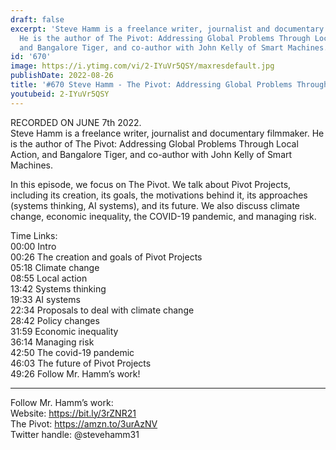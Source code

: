 ```yaml
---
draft: false
excerpt: 'Steve Hamm is a freelance writer, journalist and documentary filmmaker.
  He is the author of The Pivot: Addressing Global Problems Through Local Action,
  and Bangalore Tiger, and co-author with John Kelly of Smart Machines.'
id: '670'
image: https://i.ytimg.com/vi/2-IYuVr5QSY/maxresdefault.jpg
publishDate: 2022-08-26
title: '#670 Steve Hamm - The Pivot: Addressing Global Problems Through Local Action'
youtubeid: 2-IYuVr5QSY
---
```

RECORDED ON JUNE 7th 2022.  
Steve Hamm is a freelance writer, journalist and documentary filmmaker. He is the author of The Pivot: Addressing Global Problems Through Local Action, and Bangalore Tiger, and co-author with John Kelly of Smart Machines.

In this episode, we focus on The Pivot. We talk about Pivot Projects, including its creation, its goals, the motivations behind it, its approaches (systems thinking, AI systems), and its future. We also discuss climate change, economic inequality, the COVID-19 pandemic, and managing risk.

Time Links:  
00:00 Intro  
00:26  The creation and goals of Pivot Projects  
05:18  Climate change  
08:55  Local action  
13:42  Systems thinking  
19:33  AI systems  
22:34  Proposals to deal with climate change  
28:42  Policy changes  
31:59  Economic inequality  
36:14  Managing risk  
42:50  The covid-19 pandemic  
46:03  The future of Pivot Projects  
49:26  Follow Mr. Hamm’s work!

---

Follow Mr. Hamm’s work:  
Website: https://bit.ly/3rZNR21  
The Pivot: https://amzn.to/3urAzNV  
Twitter handle: @stevehamm31
